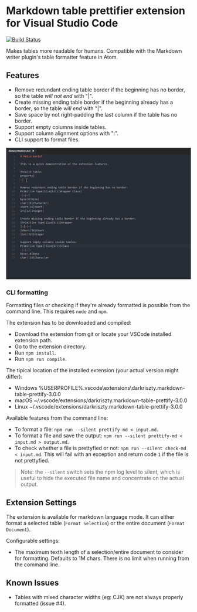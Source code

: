 # Markdown table prettifier extension for Visual Studio Code

[![Build Status](https://travis-ci.org/darkriszty/MarkdownTablePrettify-VSCodeExt.svg?branch=master)](https://travis-ci.org/darkriszty/MarkdownTablePrettify-VSCodeExt)

Makes tables more readable for humans. Compatible with the Markdown writer plugin's table formatter feature in Atom.

## Features

- Remove redundant ending table border if the beginning has no border, so the table _will not end_ with "|".
- Create missing ending table border if the beginning already has a border, so the table _will end_ with "|".
- Save space by not right-padding the last column if the table has no border.
- Support empty columns inside tables.
- Support column alignment options with ":".
- CLI support to format files.

![feature X](assets/animation.gif)

### CLI formatting

Formatting files or checking if they're already formatted is possible from the command line. This requires `node` and `npm`.

The extension has to be downloaded and compiled:
- Download the extension from git or locate your VSCode installed extension path.
- Go to the extension directory.
- Run `npm install`.
- Run `npm run compile`.

The tipical location of the installed extension (your actual version might differ):
- Windows %USERPROFILE%\.vscode\extensions\darkriszty.markdown-table-prettify-3.0.0
- macOS ~/.vscode/extensions/darkriszty.markdown-table-prettify-3.0.0
- Linux ~/.vscode/extensions/darkriszty.markdown-table-prettify-3.0.0

Available features from the command line:
- To format a file: `npm run --silent prettify-md < input.md`.
- To format a file and save the output: `npm run --silent prettify-md < input.md > output.md`.
- To check whether a file is prettyfied or not: `npm run --silent check-md < input.md`. This will fail with an exception and return code `1` if the file is not prettyfied.

> Note: the `--silent` switch sets the npm log level to silent, which is useful to hide the executed file name and concentrate on the actual output.

## Extension Settings

The extension is available for markdown language mode. It can either format a selected table (`Format Selection`) or the entire document (`Format Document`).

Configurable settings:
- The maximum texth length of a selection/entire document to consider for formatting. Defaults to 1M chars. There is no limit when running from the command line.

## Known Issues

- Tables with mixed character widths (eg: CJK) are not always properly formatted (issue #4).